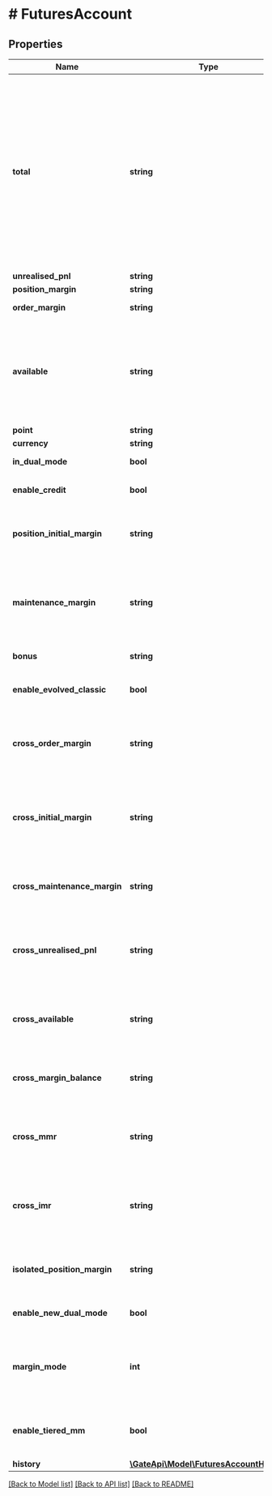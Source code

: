 # # FuturesAccount

## Properties

Name | Type | Description | Notes
------------ | ------------- | ------------- | -------------
**total** | **string** | total is the balance after the user&#39;s accumulated deposit, withdraw, profit and loss (including realized profit and loss, fund, fee and referral rebate), excluding unrealized profit and loss.  total &#x3D; SUM(history_dnw, history_pnl, history_fee, history_refr, history_fund) | [optional] 
**unrealised_pnl** | **string** | Unrealized PNL. | [optional] 
**position_margin** | **string** | Position margin. | [optional] 
**order_margin** | **string** | Order margin of unfinished orders. | [optional] 
**available** | **string** | The available balance for transferring or trading(including bonus. Bonus can&#39;t be withdrawn. The transfer amount needs to deduct the bonus) | [optional] 
**point** | **string** | POINT amount. | [optional] 
**currency** | **string** | Settle currency. | [optional] 
**in_dual_mode** | **bool** | Whether dual mode is enabled. | [optional] 
**enable_credit** | **bool** | Whether portfolio margin account mode is enabled. | [optional] 
**position_initial_margin** | **string** | Initial margin position, applicable to the portfolio margin account model. | [optional] 
**maintenance_margin** | **string** | The maintenance deposit occupied by the position is suitable for the new classic account margin model and unified account model | [optional] 
**bonus** | **string** | Perpetual Contract Bonus. | [optional] 
**enable_evolved_classic** | **bool** | Classic account margin mode, true-new mode, false-old mode. | [optional] 
**cross_order_margin** | **string** | Full -warehouse hanging order deposit, suitable for the new classic account margin model | [optional] 
**cross_initial_margin** | **string** | The initial security deposit of the full warehouse is suitable for the new classic account margin model | [optional] 
**cross_maintenance_margin** | **string** | Maintain deposit in full warehouse, suitable for new classic account margin models | [optional] 
**cross_unrealised_pnl** | **string** | The full warehouse does not achieve profit and loss, suitable for the new classic account margin model | [optional] 
**cross_available** | **string** | Full warehouse available amount, suitable for the new classic account margin model | [optional] 
**cross_margin_balance** | **string** | Full margin balance, suitable for the new classic account margin model. | [optional] 
**cross_mmr** | **string** | Maintain margin ratio for the full position, suitable for the new classic account margin model | [optional] 
**cross_imr** | **string** | The initial margin rate of the full position is suitable for the new classic account margin model | [optional] 
**isolated_position_margin** | **string** | Ware -position margin, suitable for the new classic account margin model. | [optional] 
**enable_new_dual_mode** | **bool** | Whether to open a new two-way position mode. | [optional] 
**margin_mode** | **int** | Margin mode, 0-classic margin mode, 1-cross-currency margin mode, 2-combined margin mode | [optional] 
**enable_tiered_mm** | **bool** | Whether to enable tiered maintenance margin calculation. | [optional] 
**history** | [**\GateApi\Model\FuturesAccountHistory**](FuturesAccountHistory.md) |  | [optional] 

[[Back to Model list]](../../README.md#documentation-for-models) [[Back to API list]](../../README.md#documentation-for-api-endpoints) [[Back to README]](../../README.md)
